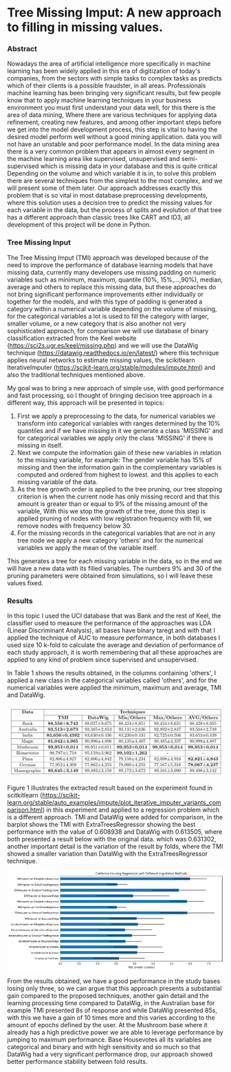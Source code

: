# Tree Missing Imput: A new approach to filling in missing values.

### Abstract
Nowadays the area of artificial intelligence more specifically in machine learning has been widely applied in this era of digitization of today's companies, from the sectors with simple tasks to complex tasks as predicts which of their clients is a possible fraudster, in all areas. Professionals machine learning has been bringing very significant results, but few people know that to apply machine learning techniques in your business environment you must first understand your data well, for this there is the area of data mining, Where there are various techniques for applying data refinement, creating new features, and among other important steps before we get into the model development process, this step is vital to having the desired model perform well without a good mining application. data you will not have an unstable and poor performance model. In the data mining area there is a very common problem that appears in almost every segment in the machine learning area like supervised, unsupervised and semi-supervised which is missing data in your database and this is quite critical Depending on the volume and which variable it is in, to solve this problem there are several techniques from the simplest to the most complex, and we will present some of them later. Our approach addresses exactly this problem that is so vital in most database preprocessing developments, where this solution uses a decision tree to predict the missing values ​​for each variable in the data, but the process of splits and evolution of that tree has a different approach than classic trees like CART and ID3, all development of this project will be done in Python.

### Tree Missing Input

The Tree Missing Imput (TMI) approach was developed because of the need to improve the performance of database learning models that have missing data, currently many developers use missing padding on numeric variables such as minimum, maximum, quantile (10%, 15%,...,90%), median, average and others to replace this missing data, but these approaches do not bring significant performance improvements either individually or together for the models, and with this type of padding is generated a category within a numerical variable depending on the volume of missing, for the categorical variables a lot is used to fill the category with larger, smaller volume, or a new category that is also another not very sophisticated approach, for comparison we will use database of binary classification extracted from the Keel website (https://sci2s.ugr.es/keel/missing.php) and we will use the DataWig technique (https://datawig.readthedocs.io/en/latest/) where this technique applies neural networks to estimate missing values, the scikitlearn IterativeImputer (https://scikit-learn.org/stable/modules/impute.html) and also the traditional techniques mentioned above.

My goal was to bring a new approach of simple use, with good performance and fast processing, so I thought of bringing decision tree approach in a different way, this approach will be presented in topics:

<ol>
<li>First we apply a preprocessing to the data, for numerical variables we transform into categorical variables with ranges determined by the 10% quantiles and if we have missing in it we generate a class 'MISSING' and for categorical variables we apply only the class 'MISSING' if there is missing in itself.</li>
<li>Next we compute the information gain of these new variables in relation to the missing variable, for example: The gender variable has 15% of missing and then the information gain in the complementary variables is computed and ordered from highest to lowest. and this applies to each missing variable of the data.</li>
<li>As the tree growth order is applied to the tree pruning, our tree stopping criterion is when the current node has only missing record and that this amount is greater than or equal to 9% of the missing amount of the variable, With this we stop the growth of the tree, done this step is applied pruning of nodes with low registration frequency with fill, we remove nodes with frequency below 30.</li>
<li>For the missing records in the categorical variables that are not in any tree node we apply a new category 'others' and for the numerical variables we apply the mean of the variable itself.</li>
</ol>

This generates a tree for each missing variable in the data, so in the end we will have a new data with its filled variables. The numbers 9% and 30 of the pruning parameters were obtained from simulations, so I will leave these values fixed.

### Results

In this topic I used the UCI database that was Bank and the rest of Keel, the classifier used to measure the performance of the approaches was LDA (Linear Discriminant Analysis), all bases have binary taregt and with that I applied the technique of AUC to measure performance, in both databases I used size 10 k-fold to calculate the average and deviation of performance of each study approach, it is worth remembering that all these approaches are applied to any kind of problem since supervised and unsupervised.

In Table 1 shows the results obtained, in the columns containing 'others', I applied a new class in the categorical variables called 'others', and for the numerical variables were applied the minimum, maximum and average, TMI and DataWig.

![alt text](table_result.png "Table 1 - Results obtained by fold.")

Figure 1 illustrates the extracted result based on the experiment found in scitkitlearn (https://scikit-learn.org/stable/auto_examples/impute/plot_iterative_imputer_variants_comparison.html) in this experiment and applied to a regression problem which is a different approach. TMI and DataWig were added for comparison, in the barplot shows the TMI with ExtraTreesRegressor showing the best performance with the value of 0.608938 and DataWig with 0.613505, where both presented a result below with the original data. which was 0.631302, another important detail is the variation of the result by folds, where the TMI showed a smaller variation than DataWig with the ExtraTreesRegressor technique.

![alt text](image_result.png "Figure 1 - Comparions by models to each technique of study.")

From the results obtained, we have a good performance in the study bases losing only three, so we can argue that this approach presents a substantial gain compared to the proposed techniques, another gain detail and the learning processing time compared to DataWig, in the Australian base for example TMI presented 8s of response and while DataWig presented 85s, with this we have a gain of 10 times more and this varies according to the amount of epochs defined by the user.
At the Mushroom base where it already has a high predictive power we are able to leverage performance by jumping to maximum performance. Base Housevotes all its variables are categorical and binary and with high sensitivity and so much so that DataWig had a very significant performance drop, our approach showed better performance stability between fold results.
